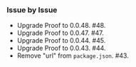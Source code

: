 ### Issue by Issue

 * Upgrade Proof to 0.0.48. #48.
 * Upgrade Proof to 0.0.47. #47.
 * Upgrade Proof to 0.0.44. #45.
 * Upgrade Proof to 0.0.43. #44.
 * Remove "url" from `package.json`. #43.
